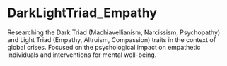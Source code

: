 # DarkLightTriad_Empathy
Researching the Dark Triad (Machiavellianism, Narcissism, Psychopathy) and Light Triad (Empathy, Altruism, Compassion) traits in the context of global crises. Focused on the psychological impact on empathetic individuals and interventions for mental well-being.
